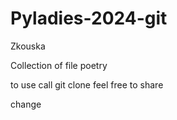 # Pyladies-2024-git
Zkouska

Collection of file poetry

to use call git clone
feel free to share

change